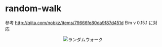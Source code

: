 # random-walk
参考 http://qiita.com/nobkz/items/79666fe80da9f87d451d
Elm v 0.15.1 に対応

<div style="text-align: center;margin-top:15px;">
<img alt='ランダムウォーク' src='https://raw.github.com/wiki/shutoo/random-walk/walk.gif' />
</div>